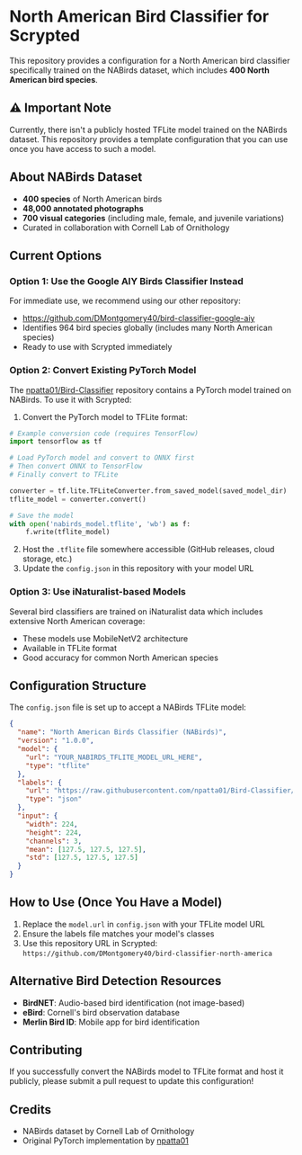 # North American Bird Classifier for Scrypted

This repository provides a configuration for a North American bird classifier specifically trained on the NABirds dataset, which includes **400 North American bird species**.

## ⚠️ Important Note

Currently, there isn't a publicly hosted TFLite model trained on the NABirds dataset. This repository provides a template configuration that you can use once you have access to such a model.

## About NABirds Dataset

- **400 species** of North American birds
- **48,000 annotated photographs**
- **700 visual categories** (including male, female, and juvenile variations)
- Curated in collaboration with Cornell Lab of Ornithology

## Current Options

### Option 1: Use the Google AIY Birds Classifier Instead
For immediate use, we recommend using our other repository:
- https://github.com/DMontgomery40/bird-classifier-google-aiy
- Identifies 964 bird species globally (includes many North American species)
- Ready to use with Scrypted immediately

### Option 2: Convert Existing PyTorch Model
The [npatta01/Bird-Classifier](https://github.com/npatta01/Bird-Classifier) repository contains a PyTorch model trained on NABirds. To use it with Scrypted:

1. Convert the PyTorch model to TFLite format:
```python
# Example conversion code (requires TensorFlow)
import tensorflow as tf

# Load PyTorch model and convert to ONNX first
# Then convert ONNX to TensorFlow
# Finally convert to TFLite

converter = tf.lite.TFLiteConverter.from_saved_model(saved_model_dir)
tflite_model = converter.convert()

# Save the model
with open('nabirds_model.tflite', 'wb') as f:
    f.write(tflite_model)
```

2. Host the `.tflite` file somewhere accessible (GitHub releases, cloud storage, etc.)
3. Update the `config.json` in this repository with your model URL

### Option 3: Use iNaturalist-based Models
Several bird classifiers are trained on iNaturalist data which includes extensive North American coverage:
- These models use MobileNetV2 architecture
- Available in TFLite format
- Good accuracy for common North American species

## Configuration Structure

The `config.json` file is set up to accept a NABirds TFLite model:

```json
{
  "name": "North American Birds Classifier (NABirds)",
  "version": "1.0.0",
  "model": {
    "url": "YOUR_NABIRDS_TFLITE_MODEL_URL_HERE",
    "type": "tflite"
  },
  "labels": {
    "url": "https://raw.githubusercontent.com/npatta01/Bird-Classifier/master/backend/models/classes.json",
    "type": "json"
  },
  "input": {
    "width": 224,
    "height": 224,
    "channels": 3,
    "mean": [127.5, 127.5, 127.5],
    "std": [127.5, 127.5, 127.5]
  }
}
```

## How to Use (Once You Have a Model)

1. Replace the `model.url` in `config.json` with your TFLite model URL
2. Ensure the labels file matches your model's classes
3. Use this repository URL in Scrypted: `https://github.com/DMontgomery40/bird-classifier-north-america`

## Alternative Bird Detection Resources

- **BirdNET**: Audio-based bird identification (not image-based)
- **eBird**: Cornell's bird observation database
- **Merlin Bird ID**: Mobile app for bird identification

## Contributing

If you successfully convert the NABirds model to TFLite format and host it publicly, please submit a pull request to update this configuration!

## Credits

- NABirds dataset by Cornell Lab of Ornithology
- Original PyTorch implementation by [npatta01](https://github.com/npatta01/Bird-Classifier)